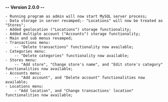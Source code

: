 **-- Version 2.0.0 --**

    - Running program as admin will now start MySQL server process;  
    - Data storage in server revamped;- "Locations" will now be treated as "Stores";  
    - Added geolocation ("Locations") storage functionality;  
    - Added multiple account ("Accounts") storage functionality;  
    - Main and sub menus revamped;  
    - Transactions menu:  
        -- "Delete transactions" functionality now available;  
    - Categories menu:  
        -- "Delete categories" functionality now available;  
    - Stores menu:  
        -- "Add store", "Change store's name", and "Edit store's category" functionalities now available;  
    - Accounts menu:  
        -- "Add account", and "Delete account" functionalities now available;  
    - Locations menu:  
        - "Add location", and "Change transactions' location" functionalities now available;

